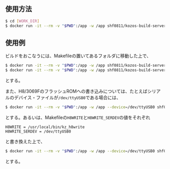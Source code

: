 ## 使用方法
```bash
$ cd [WORK_DIR]
$ docker run -it --rm -v "$PWD":/app -w /app shf0811/kozos-build-server [COMMAND]
```

## 使用例
ビルドをおこなうには、Makefileの置いてあるフォルダに移動した上で、
```bash
$ docker run -it --rm -v "$PWD":/app -w /app shf0811/kozos-build-server make
$ docker run -it --rm -v "$PWD":/app -w /app shf0811/kozos-build-server make image
```
とする。

また、H8/3069FのフラッシュROMへの書き込みについては、たとえばシリアルのデバイス・ファイルが`/dev/ttyUSB0`である場合には、
```bash
$ docker run -it --rm -v "$PWD":/app -w /app --device=/dev/ttyUSB0 shf0811/kozos-build-server kz_h8write -3069 -f20 kzload.mot /dev/ttyUSB0
```
とする。あるいは、Makefileの`H8WRITE`と`H8WRITE_SERDEV`の値をそれぞれ
```
H8WRITE = /usr/local/bin/kz_h8write
H8WRITE_SERDEV = /dev/ttyUSB0
```
と書き換えた上で、
```bash
$ docker run -it --rm -v "$PWD":/app -w /app --device=/dev/ttyUSB0 shf0811/kozos-build-server make write
```
とする。

